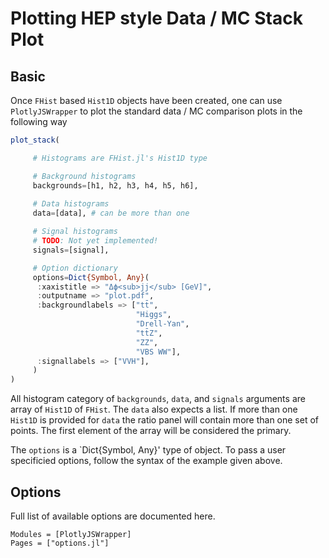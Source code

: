 # Plotting HEP style Data / MC Stack Plot

## Basic

Once `FHist` based `Hist1D` objects have been created, one can use `PlotlyJSWrapper` to plot the standard data / MC comparison plots in the following way

```julia
plot_stack(

     # Histograms are FHist.jl's Hist1D type

     # Background histograms
     backgrounds=[h1, h2, h3, h4, h5, h6],
     
     # Data histograms
     data=[data], # can be more than one

     # Signal histograms
     # TODO: Not yet implemented!
     signals=[signal],

     # Option dictionary
     options=Dict{Symbol, Any}(
      :xaxistitle => "Δϕ<sub>jj</sub> [GeV]",
      :outputname => "plot.pdf",
      :backgroundlabels => ["tt̄",
                            "Higgs",
                            "Drell-Yan",
                            "tt̄Z",
                            "ZZ",
                            "VBS WW"],
      :signallabels => ["VVH"],
     )
)
```

All histogram category of `backgrounds`, `data`, and `signals` arguments are array of `Hist1D` of `FHist`.
The `data` also expects a list.
If more than one `Hist1D` is provided for `data` the ratio panel will contain more than one set of points.
The first element of the array will be considered the primary.

The `options` is a `Dict{Symbol, Any}' type of object.
To pass a user specificied options, follow the syntax of the example given above.

## Options

Full list of available options are documented here.

```@autodocs
Modules = [PlotlyJSWrapper]
Pages = ["options.jl"]
```

